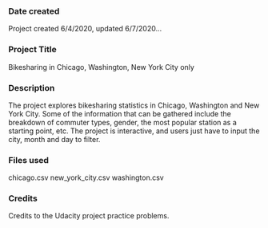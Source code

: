 ### Date created
Project created 6/4/2020, updated 6/7/2020...

### Project Title
Bikesharing in Chicago, Washington, New York City only

### Description
The project explores bikesharing statistics in Chicago, Washington and New York City. Some of the information that can be gathered include the breakdown of commuter types, gender, the most popular station as a starting point, etc. The project is interactive, and users just have to input the city, month and day to filter. 

### Files used
chicago.csv
new_york_city.csv
washington.csv

### Credits
Credits to the Udacity project practice problems. 

